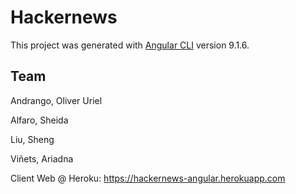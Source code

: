 # Hackernews

This project was generated with [Angular CLI](https://github.com/angular/angular-cli) version 9.1.6.

## Team

Andrango, Oliver Uriel

Alfaro, Sheida

Liu, Sheng

Viñets, Ariadna

Client Web @ Heroku: https://hackernews-angular.herokuapp.com